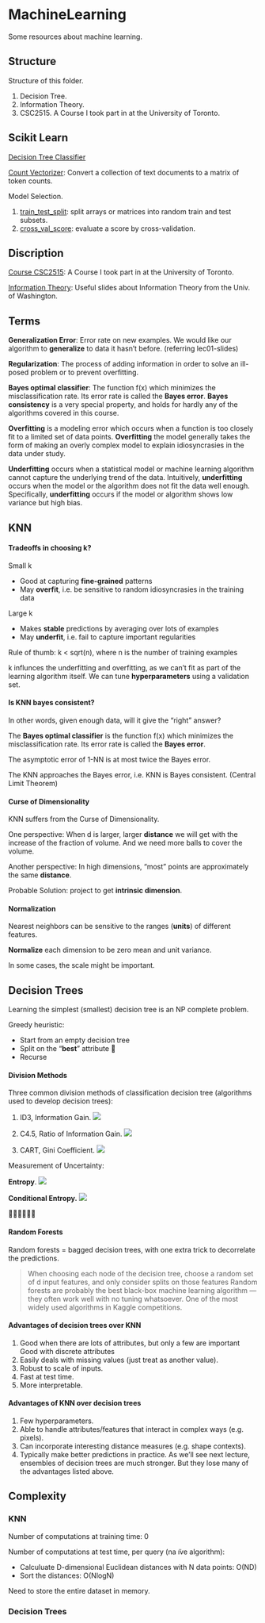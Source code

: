 # MachineLearning

Some resources about machine learning.

## Structure

Structure of this folder.

1. Decision Tree. 
2. Information Theory. 
3. CSC2515. A Course I took part in at the University of Toronto.



## Scikit Learn

[Decision Tree Classifier](https://scikit-learn.org/stable/modules/generated/sklearn.tree.DecisionTreeClassifier.html)

[Count Vectorizer](https://scikit-learn.org/stable/modules/generated/sklearn.feature_extraction.text.CountVectorizer.html): Convert a collection of text documents to a matrix of token counts. 

Model Selection. 
1. [train_test_split](https://scikit-learn.org/stable/modules/generated/sklearn.model_selection.train_test_split.html#sklearn.model_selection.train_test_split): split arrays or matrices into random train and test subsets. 
2. [cross_val_score](https://scikit-learn.org/stable/modules/generated/sklearn.model_selection.cross_val_score.html#sklearn.model_selection.cross_val_score): evaluate a score by cross-validation. 



## Discription

[Course CSC2515](http://www.cs.toronto.edu/~rgrosse/courses/csc2515_2019/): A Course I took part in at the University of Toronto.

[Information Theory](https://homes.cs.washington.edu/~anuprao/pubs/CSE533Autumn2010/): Useful slides about Information Theory from the Univ. of Washington.  





## Terms

**Generalization Error**: Error rate on new examples. We would like our algorithm to **generalize** to data it hasn’t before. (referring lec01-slides)

**Regularization**: The process of adding information in order to solve an ill-posed problem or to prevent overfitting. 

**Bayes optimal classifier**: The function f(x) which minimizes the misclassification rate. Its error rate is called the **Bayes error**. **Bayes consistency** is a very special property, and holds for hardly any of the algorithms covered in this course.

**Overfitting** is a modeling error which occurs when a function is too closely fit to a limited set of data points. **Overfitting** the model generally takes the form of making an overly complex model to explain idiosyncrasies in the data under study. 

**Underfitting** occurs when a statistical model or machine learning algorithm cannot capture the underlying trend of the data. Intuitively, **underfitting** occurs when the model or the algorithm does not fit the data well enough. Specifically, **underfitting** occurs if the model or algorithm shows low variance but high bias.



## KNN

#### Tradeoffs in choosing k? 

Small k 

- Good at capturing **fine-grained** patterns 
- May **overfit**, i.e. be sensitive to random idiosyncrasies in the training data 

Large k 

- Makes **stable** predictions by averaging over lots of examples 
- May **underfit**, i.e. fail to capture important regularities 

Rule of thumb: k < sqrt(n), where n is the number of training examples 

k influnces the underfitting and overfitting, as we can’t fit as part of the learning algorithm itself. We can tune **hyperparameters** using a validation set. 

#### Is KNN bayes consistent?

In other words, given enough data, will it give the “right” answer? 

The **Bayes optimal classifier** is the function f(x) which minimizes the misclassification rate. Its error rate is called the **Bayes error**.

The asymptotic error of 1-NN is at most twice the Bayes error. 

The KNN approaches the Bayes error, i.e. KNN is Bayes consistent. (Central Limit Theorem)

#### Curse of Dimensionality

KNN suffers from the Curse of Dimensionality. 

One perspective: When d is larger, larger **distance** we will get with the increase of the fraction of volume. And we need more balls to cover the volume. 

Another perspective: In high dimensions, “most” points are approximately the same **distance**. 

Probable Solution: project to get **intrinsic dimension**.

#### Normalization 

Nearest neighbors can be sensitive to the ranges (**units**) of different features. 

**Normalize** each dimension to be zero mean and unit variance. 

In some cases, the scale might be important.

## Decision Trees

Learning the simplest (smallest) decision tree is an NP complete problem.

Greedy heuristic:

- Start from an empty decision tree 
- Split on the “**best**” attribute 􏰇 
- Recurse 

#### Division Methods

Three common division methods of classification decision tree (algorithms used to develop decision trees):

1. ID3, Information Gain. <img src="http://latex.codecogs.com/gif.latex?g(D,A)=H(D)-H(D|A)" />

2. C4.5, Ratio of Information Gain. <img src="http://latex.codecogs.com/gif.latex?g_R(D,A)=\frac{g(D,A)}{H_A(D)}" />

3. CART, Gini Coefficient. <img src="http://latex.codecogs.com/gif.latex?Gini(D,A)=\frac{|D_1|}{|D|}Gini(D_1)+\frac{|D_2|}{|D|}Gini(D_2)" />  


Measurement of Uncertainty: 

**Entropy**. <img src="http://latex.codecogs.com/gif.latex?H(X)=-\sum_{x\in X}{p(x)log_2p(x)}" />

**Conditional Entropy.** <img src="http://latex.codecogs.com/gif.latex?H(Y|X)=\sum_{x\in X}{p(x)H(Y|X=x)}" />





#### Random Forests

Random forests = bagged decision trees, with one extra trick to decorrelate the predictions.

> When choosing each node of the decision tree, choose a random set of d input features, and only consider splits on those features
> Random forests are probably the best black-box machine learning algorithm — they often work well with no tuning whatsoever. One of the most widely used algorithms in Kaggle competitions.

#### Advantages of decision trees over KNN

1. Good when there are lots of attributes, but only a few are important Good with discrete attributes
2. Easily deals with missing values (just treat as another value).
3. Robust to scale of inputs.
4. Fast at test time.
5. More interpretable.

#### Advantages of KNN over decision trees

1. Few hyperparameters.
2. Able to handle attributes/features that interact in complex ways (e.g. pixels). 
3. Can incorporate interesting distance measures (e.g. shape contexts). 
4. Typically make better predictions in practice. As we’ll see next lecture, ensembles of decision trees are much stronger. But they lose many of the advantages listed above.



## Complexity 

### KNN

Number of computations at training time: 0

Number of computations at test time, per query (na ̈ıve algorithm): 

- Calculuate D-dimensional Euclidean distances with N data points: O(ND) 
- Sort the distances: O(NlogN)

Need to store the entire dataset in memory.

### Decision Trees





